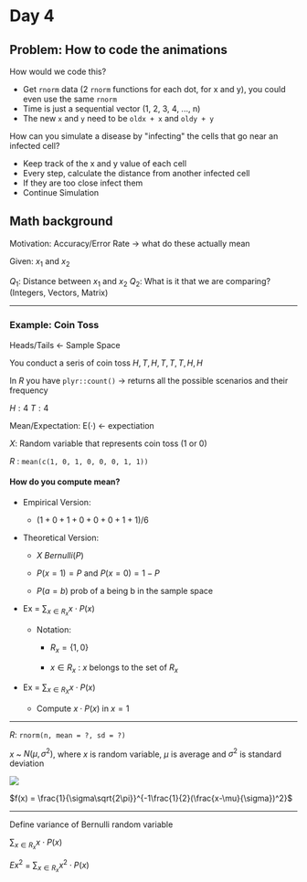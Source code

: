 # Day 4

## Problem: How to code the animations

How would we code this?

- Get `rnorm` data (2 `rnorm` functions for each dot, for x and y), you could even use the same `rnorm`
- Time is just a sequential vector (1, 2, 3, 4, ..., n)
- The new `x` and `y` need to be `oldx + x` and `oldy + y`

How can you simulate a disease by "infecting" the cells that go near an infected cell?

- Keep track of the x and y value of each cell
- Every step, calculate the distance from another infected cell
- If they are too close infect them
- Continue Simulation

## Math background

Motivation: Accuracy/Error Rate -> what do these actually mean

Given: $x_1$ and $x_2$

$Q_1$: Distance between $x_1$ and $x_2$
$Q_2$: What is it that we are comparing? (Integers, Vectors, Matrix)

------

### Example: Coin Toss

Heads/Tails <- Sample Space

You conduct a seris of coin toss ${H, T, H, T, T, T, H, H}$

In $R$ you have `plyr::count()` -> returns all the possible scenarios and their frequency

$H: 4$
$T: 4$

Mean/Expectation: E($\cdot$) <- expectiation

$X$: Random variable that represents coin toss (1 or 0)

$R$ : `mean(c(1, 0, 1, 0, 0, 0, 1, 1))`

#### How do you compute mean?

- Empirical Version:

  - $(1 + 0 + 1+ 0 + 0 + 0 + 1 + 1)/6$

- Theoretical Version:

  - $X ~ Bernulli(P)$

  - $P(x = 1) = P$ and $P(x = 0) = 1- P$

  - $P(a = b)$  prob of a being b in the sample space

- Ex = $\sum_{x\in R_x} x \cdot P(x)$

  - Notation:

    - $R_x = \{1, 0\}$

    - $x \in R_x$ : $x$ belongs to the set of $R_x$

- Ex = $\sum_{x \in R_X} x \cdot P(x)$

  - Compute $x \cdot P(x)$ in $x = 1$ 

----

$R$: `rnorm(n, mean = ?, sd = ?)`

$x$ ~ $N(\mu, \sigma^2)$, where $x$ is random variable, $\mu$ is average and $\sigma^2$ is standard deviation


![](/home/ferry/.var/app/com.github.marktext.marktext/config/marktext/images/2021-07-01-10-55-55-image.png)



$f(x) = \frac{1}{\sigma\sqrt{2\pi}}^{-1\frac{1}{2}(\frac{x-\mu}{\sigma})^2}$

-----

Define variance of Bernulli random variable

$\sum_{x\in R_x} x \cdot P(x)$



$Ex^2$ = $\sum_{x\in R_x} x^2 \cdot P(x)$
